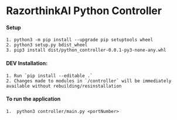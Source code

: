 # RazorthinkAI Python Controller

#### **Setup**
    1. python3 -m pip install --upgrade pip setuptools wheel
    2. python3 setup.py bdist_wheel
    3. pip3 install dist/python_controller-0.0.1-py3-none-any.whl
    


#### **DEV Installation:**
    1. Run `pip install --editable .`
    2. Changes made to modules in `/controller` will be immediately available without rebuilding/resinstallation


#### **To run the application**
    1.  python3 controller/main.py <portNumber>

